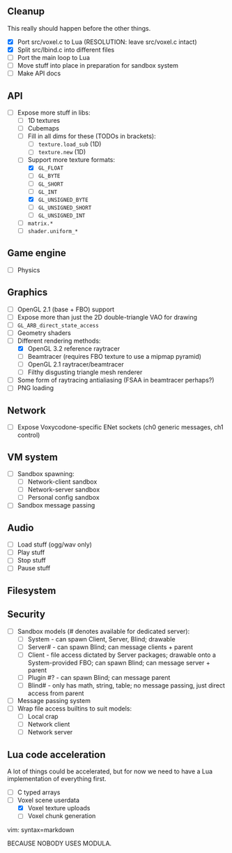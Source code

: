
Cleanup
-------

This really should happen before the other things.

* [x] Port src/voxel.c to Lua (RESOLUTION: leave src/voxel.c intact)
* [x] Split src/lbind.c into different files
* [ ] Port the main loop to Lua
* [ ] Move stuff into place in preparation for sandbox system
* [ ] Make API docs

API
---

* [ ] Expose more stuff in libs:
  * [ ] 1D textures
  * [ ] Cubemaps
  * [ ] Fill in all dims for these (TODOs in brackets):
    * [ ] `texture.load_sub` (1D)
    * [ ] `texture.new` (1D)
  * [ ] Support more texture formats:
    * [x] `GL_FLOAT`
    * [ ] `GL_BYTE`
    * [ ] `GL_SHORT`
    * [ ] `GL_INT`
    * [x] `GL_UNSIGNED_BYTE`
    * [ ] `GL_UNSIGNED_SHORT`
    * [ ] `GL_UNSIGNED_INT`
  * [ ] `matrix.*`
  * [ ] `shader.uniform_*`

Game engine
-----------

* [ ] Physics

Graphics
--------

* [ ] OpenGL 2.1 (base + FBO) support
* [ ] Expose more than just the 2D double-triangle VAO for drawing
* [ ] `GL_ARB_direct_state_access`
* [ ] Geometry shaders
* [ ] Different rendering methods:
  * [x] OpenGL 3.2 reference raytracer
  * [ ] Beamtracer (requires FBO texture to use a mipmap pyramid)
  * [ ] OpenGL 2.1 raytracer/beamtracer
  * [ ] Filthy disgusting triangle mesh renderer
* [ ] Some form of raytracing antialiasing (FSAA in beamtracer perhaps?)
* [ ] PNG loading

Network
-------

* [ ] Expose Voxycodone-specific ENet sockets (ch0 generic messages, ch1 control)

VM system
---------

* [ ] Sandbox spawning:
  * [ ] Network-client sandbox
  * [ ] Network-server sandbox
  * [ ] Personal config sandbox
* [ ] Sandbox message passing

Audio
-----

* [ ] Load stuff (ogg/wav only)
* [ ] Play stuff
* [ ] Stop stuff
* [ ] Pause stuff

Filesystem
----------

Security
--------

* [ ] Sandbox models (# denotes available for dedicated server):
  * [ ] System - can spawn Client, Server, Blind; drawable
  * [ ] Server# - can spawn Blind; can message clients + parent
  * [ ] Client - file access dictated by Server packages; drawable onto a System-provided FBO; can spawn Blind; can message server + parent
  * [ ] Plugin #? - can spawn Blind; can message parent
  * [ ] Blind# - only has math, string, table; no message passing, just direct access from parent
* [ ] Message passing system
* [ ] Wrap file access builtins to suit models:
  * [ ] Local crap
  * [ ] Network client
  * [ ] Network server

Lua code acceleration
---------------------

A lot of things could be accelerated, but for now we need to have a Lua implementation of everything first.

* [ ] C typed arrays
* [ ] Voxel scene userdata
  * [x] Voxel texture uploads
  * [ ] Voxel chunk generation

vim: syntax=markdown

BECAUSE NOBODY USES MODULA.


